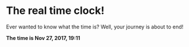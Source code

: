 # The real time clock!

Ever wanted to know what the time is? Well, your journey is about to end!

**The time is Nov 27, 2017, 19:11**